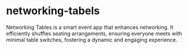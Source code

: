# networking-tabels
Networking Tables is a smart event app that enhances networking. It efficiently shuffles seating arrangements, ensuring everyone meets with minimal table switches, fostering a dynamic and engaging experience.
